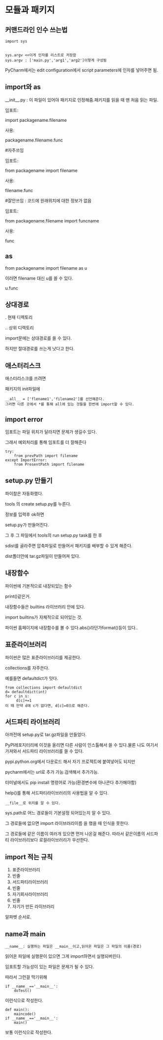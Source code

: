 # 모듈과 패키지

## 커맨드라인 인수 쓰는법

```
import sys


sys.argv <<이게 인자를 리스트로 저장함
sys.argv : ['main.py','arg1','arg2']이렇게 구성됨
```

PyCharm에서는 edit configuration에서 script parameters에 인자를 넣어주면 됨.



## import와 as

 \_\_init\_\_.py : 이 파일이 있어야 패키지로 인정해줌.패키지를 읽을 때 맨 처음 읽는 파일.





임포트:

import packagename.filename

사용:

packagename.filename.func





#자주쓰임

임포트:

from packagename import filename

사용:

filename.func





#잘안쓰임 : 코드에 원래위치에 대한 정보가 없음

임포트:

from packagename.filename import funcname

사용:

func



## as

from packagename import filename as u

이러면 filename 대신 u를 쓸 수 있다.

u.func



## 상대경로

. 현재 디렉토리

.. 상위 디렉토리

import문에는 상대경로를 쓸 수 있다.

하지만 절대경로를 쓰는게 낫다고 한다.





## 애스터리스크

애스터리스크를 쓰려면

패키지의 init파일에

```
__all__ = ['flename1','filename2']를 선언해준다.
그러면 다른 곳에서 *를 통해 all에 있는 것들을 한번에 import할 수 있다.
```





## import error

임포트는 파일 위치가 달라지면 문제가 생길수 있다.

그래서 예외처리를 통해 임포트를 더 잘해준다

```
try:
	from prevPath import filename
except ImportError:
	from PresentPath import filename
```



## setup.py 만들기

파이참은 자동화했다.

tools 의 create setup.py를 누른다.

정보를 입력후 ok하면

setup.py가 만들어진다.



그 후 그 파일에서 tools의 run setup.py task를 한 후

sdist를 골라주면 압축파일로 만들어서 패키지를 배부할 수 있게 해준다.



dist폴더안에 tar.gz파일이 만들어져 있다.



## 내장함수

파이썬에 기본적으로 내장되있는 함수

print()같은거.

내장함수들은 builtins 라이브러리 안에 있다.

import builtins가 자체적으로 되어있는 것.

파이썬 홈페이지에 내장함수를 볼 수 있다.abs()라던가format()등이 있다..



## 표준라이브러리

파이썬은 많은 표준라이브러리를 제공한다.

collections를 자주쓴다.

예를들면 defaultdict가 잇다. 

```
from collections import defaultdict
d= defaultdict(int)
for c in s:
	 d[c]+=1
이 때 만약 d에 c가 없다면, d[c]=0으로 해준다.
```



## 서드파티 라이브러리

아까전에 setup.py로 tar.gz파일을 만들었다.

PyPI레포지터리에 이것을 올리면 다른 사람이 인스톨해서 쓸 수 있다.물론 나도 여기서 가져와서 서드파티 라이브러리를 쓸 수 있다.

pypi.python.org에서 다운로드 해서 자기 프로젝트에 붙여넣어도 되지만

pycharm에서는 url로 추가 가능.검색해서 추가가능.

터미널에서도 pip install 명령어로 가능(환경변수에 아나콘다 추가해야함)



help()를 통해 서드파티라이브러리의 사용법을 알 수 있다.

```
__file__로 위치를 알 수 있다.
```

sys.path로 어느 경로들이 기본설정 되어있는지 알 수 있다.

그 경로들에 없으면 import 라이브러리이름 을 했을 때 인식을 못한다.

그 경로들에 같은 이름이 여러개 있으면 먼저 나온걸 해준다. 따라서 같은이름의 서드파티 라이브러리보다 로컬라이브러리가 우선한다.

## import 적는 규칙

1. 표준라이브러리
2. 빈줄
3. 서드파티라이브러리
4. 빈줄
5. 자기회사라이브러리
6. 빈줄
7. 자기가 만든 라이브러리

알파벳 순서로.



## name과 main

```
__name__: 실행하는 파일은 __main__이고,읽어온 파일은 그 파일의 이름(경로)
```

읽어온 파일에 실행문이 있으면 그게 import하면서 실행되버린다.

임포트할 가능성이 있는 파일은 문제가 될 수 있다.

따라서 그런걸 막기위해

```
if __name__=='__main__':
	doTest()
```

이런식으로 작성한다.

```
def main():
	maincode()
if __name__=='__main__':
	main()
```

보통 이런식으로 작성한다.
